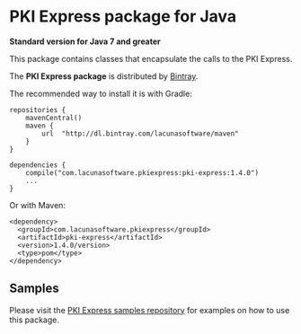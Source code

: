 PKI Express package for Java
====================================
**Standard version for Java 7 and greater**

This package contains classes that encapsulate the calls to the PKI Express.

The **PKI Express package** is distributed by [Bintray](https://bintray.com/lacunasoftware/maven/pki-express).

The recommended way to install it is with Gradle:
    
    repositories {
        mavenCentral()
        maven {
            url  "http://dl.bintray.com/lacunasoftware/maven"
        }
    }
    
    dependencies {
        compile("com.lacunasoftware.pkiexpress:pki-express:1.4.0")
        ...
    }
        
Or with Maven:
         
    <dependency>
      <groupId>com.lacunasoftware.pkiexpress</groupId>
      <artifactId>pki-express</artifactId>
      <version>1.4.0/version>
      <type>pom</type>
    </dependency>
      
    
Samples
-------

Please visit the [PKI Express samples repository](https://github.com/LacunaSoftware/PkiExpressSamples/tree/master/Java)
for examples on how to use this package.

